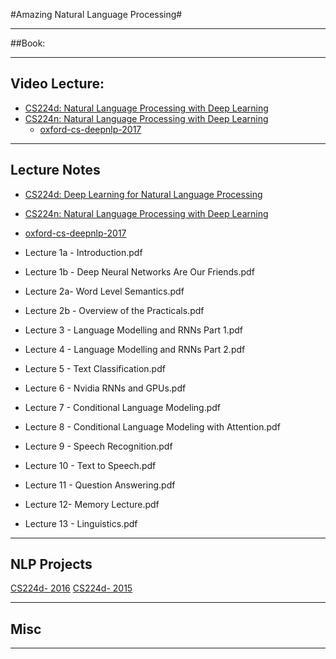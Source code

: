#Amazing Natural Language Processing#

--------------------------------------------------------------------------------------------------------------------

##Book:


--------------------------------------------------------------------------------------------------------------------

## Video Lecture:
- [CS224d: Natural Language Processing with Deep Learning](https://www.youtube.com/playlist?list=PLlJy-eBtNFt4CSVWYqscHDdP58M3zFHIG)
- [CS224n: Natural Language Processing with Deep Learning](https://www.youtube.com/playlist?list=PL3FW7Lu3i5Jsnh1rnUwq_TcylNr7EkRe6)
  - [oxford-cs-deepnlp-2017](https://www.youtube.com/watch?v=RP3tZFcC2e8&list=PL613dYIGMXoZBtZhbyiBqb0QtgK6oJbpm)



--------------------------------------------------------------------------------------------------------------------
## Lecture Notes 

  - [CS224d: Deep Learning for Natural Language Processing](http://cs224d.stanford.edu/syllabus.html)
  - [CS224n: Natural Language Processing with Deep Learning](http://web.stanford.edu/class/cs224n/syllabus.html)
  - [oxford-cs-deepnlp-2017](https://github.com/oxford-cs-deepnlp-2017/lectures/blob/master/README.md)

 - Lecture 1a - Introduction.pdf 
 - Lecture 1b - Deep Neural Networks Are Our Friends.pdf 
 - Lecture 2a- Word Level Semantics.pdf 
 - Lecture 2b - Overview of the Practicals.pdf 	
 - Lecture 3 - Language Modelling and RNNs Part 1.pdf 	
 - Lecture 4 - Language Modelling and RNNs Part 2.pdf 	
 - Lecture 5 - Text Classification.pdf 	
 - Lecture 6 - Nvidia RNNs and GPUs.pdf 	
 - Lecture 7 - Conditional Language Modeling.pdf 	
 - Lecture 8 - Conditional Language Modeling with Attention.pdf 
 - Lecture 9 - Speech Recognition.pdf 	
 - Lecture 10 - Text to Speech.pdf 	
 - Lecture 11 - Question Answering.pdf 	
 - Lecture 12- Memory Lecture.pdf 	
 - Lecture 13 - Linguistics.pdf 	

--------------------------------------------------------------------------------------------------------------------
## NLP Projects  
[CS224d- 2016](http://cs224d.stanford.edu/reports_2016.html)
[CS224d- 2015](http://cs224d.stanford.edu/reports_2015.html)

--------------------------------------------------------------------------------------------------------------------
## Misc



--------------------------------------------------------------------------------------------------------------------













